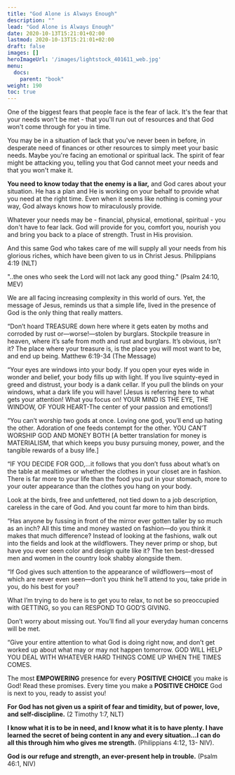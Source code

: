 ```yaml
---
title: "God Alone is Always Enough"
description: ""
lead: "God Alone is Always Enough"
date: 2020-10-13T15:21:01+02:00
lastmod: 2020-10-13T15:21:01+02:00
draft: false
images: []
heroImageUrl: '/images/lightstock_401611_web.jpg'
menu:
  docs:
    parent: "book"
weight: 190
toc: true
---
```


One of the biggest fears that people face is the fear of lack. It's the fear that your needs won't be met - that you'll run out of resources and that God won't come through for you in time.

You may be in a situation of lack that you've never been in before, in desperate need of finances or other resources to simply meet your basic needs. Maybe you're facing an emotional or spiritual lack. The spirit of fear might be attacking you, telling you that God cannot meet your needs and that you won't make it.

**You need to know today that the enemy is a liar,** and God cares about your situation. He has a plan and He is working on your behalf to provide what you need at the right time. Even when it seems like nothing is coming your way, God always knows how to miraculously provide.

Whatever your needs may be - financial, physical, emotional, spiritual - you don't have to fear lack. God will provide for you, comfort you, nourish you and bring you back to a place of strength. Trust in His provision.

And this same God who takes care of me will supply all your needs from his glorious riches, which have been given to us in Christ Jesus. Philippians 4:19 (NLT)

"..the ones who seek the Lord will not lack any good thing." (Psalm 24:10, MEV)

We are all facing increasing complexity in this world of ours. Yet, the message of Jesus, reminds us that a simple life, lived in the presence of God is the only thing that really matters.

“Don’t hoard TREASURE down here where it gets eaten by moths and corroded by rust or—worse!—stolen by burglars. Stockpile treasure in heaven, where it’s safe from moth and rust and burglars. It’s obvious, isn’t it? The place where your treasure is, is the place you will most want to be, and end up being. Matthew 6:19-34 (The Message)

“Your eyes are windows into your body. If you open your eyes wide in wonder and belief, your body fills up with light. If you live squinty-eyed in greed and distrust, your body is a dank cellar. If you pull the blinds on your windows, what a dark life you will have! [Jesus is referring here to what gets your attention! What you focus on! YOUR MIND IS THE EYE, THE WINDOW, OF YOUR HEART-The center of your passion and emotions!]

“You can’t worship two gods at once. Loving one god, you’ll end up hating the other. Adoration of one feeds contempt for the other. YOU CAN’T WORSHIP GOD AND MONEY BOTH [A better translation for money is MATERIALISM, that which keeps you busy pursuing money, power, and the tangible rewards of a busy life.]

“IF YOU DECIDE FOR GOD,…it follows that you don’t fuss about what’s on the table at mealtimes or whether the clothes in your closet are in fashion. There is far more to your life than the food you put in your stomach, more to your outer appearance than the clothes you hang on your body.

Look at the birds, free and unfettered, not tied down to a job description, careless in the care of God. And you count far more to him than birds.

“Has anyone by fussing in front of the mirror ever gotten taller by so much as an inch? All this time and money wasted on fashion—do you think it makes that much difference? Instead of looking at the fashions, walk out into the fields and look at the wildflowers. They never primp or shop, but have you ever seen color and design quite like it? The ten best-dressed men and women in the country look shabby alongside them.

“If God gives such attention to the appearance of wildflowers—most of which are never even seen—don’t you think he’ll attend to you, take pride in you, do his best for you?

What I’m trying to do here is to get you to relax, to not be so preoccupied with GETTING, so you can RESPOND TO GOD’S GIVING.

Don’t worry about missing out. You’ll find all your everyday human concerns will be met.

“Give your entire attention to what God is doing right now, and don’t get worked up about what may or may not happen tomorrow. GOD WILL HELP YOU DEAL WITH WHATEVER HARD THINGS COME UP WHEN THE TIMES COMES.

The most **EMPOWERING** presence for every **POSITIVE CHOICE** you make is God! Read these promises. Every time you make a **POSITIVE CHOICE** God is next to you, ready to assist you!

**For God has not given us a spirit of fear and timidity, but of power, love, and self-discipline.** (2 Timothy 1:7, NLT)

**I know what it is to be in need, and I know what it is to have plenty. I have learned the secret of being content in any and every situation…I can do all this through him who gives me strength.** (Philippians 4:12, 13- NIV).

**God is our refuge and strength, an ever-present help in trouble.** (Psalm 46:1, NIV)
